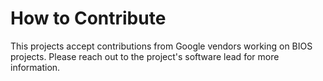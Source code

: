 # How to Contribute

This projects accept contributions from Google vendors working on BIOS projects.
Please reach out to the project's software lead for more information.
